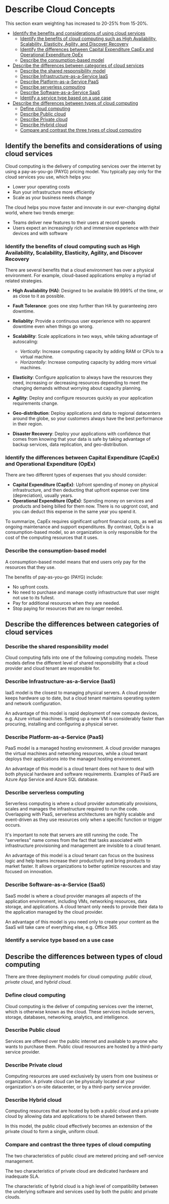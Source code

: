 # Describe Cloud Concepts

This section exam weighting has increased to 20-25% from 15-20%.

<!-- TOC depthfrom:2 depthto:3 -->

- [Identify the benefits and considerations of using cloud services](#identify-the-benefits-and-considerations-of-using-cloud-services)
  - [Identify the benefits of cloud computing such as High Availability, Scalability, Elasticity, Agility, and Discover Recovery](#identify-the-benefits-of-cloud-computing-such-as-high-availability-scalability-elasticity-agility-and-discover-recovery)
  - [Identify the differences between Capital Expenditure CapEx and Operational Expenditure OpEx](#identify-the-differences-between-capital-expenditure-capex-and-operational-expenditure-opex)
  - [Describe the consumption-based model](#describe-the-consumption-based-model)
- [Describe the differences between categories of cloud services](#describe-the-differences-between-categories-of-cloud-services)
  - [Describe the shared responsibility model](#describe-the-shared-responsibility-model)
  - [Describe Infrastructure-as-a-Service IaaS](#describe-infrastructure-as-a-service-iaas)
  - [Describe Platform-as-a-Service PaaS](#describe-platform-as-a-service-paas)
  - [Describe serverless computing](#describe-serverless-computing)
  - [Describe Software-as-a-Service SaaS](#describe-software-as-a-service-saas)
  - [Identify a service type based on a use case](#identify-a-service-type-based-on-a-use-case)
- [Describe the differences between types of cloud computing](#describe-the-differences-between-types-of-cloud-computing)
  - [Define cloud computing](#define-cloud-computing)
  - [Describe Public cloud](#describe-public-cloud)
  - [Describe Private cloud](#describe-private-cloud)
  - [Describe Hybrid cloud](#describe-hybrid-cloud)
  - [Compare and contrast the three types of cloud computing](#compare-and-contrast-the-three-types-of-cloud-computing)

<!-- /TOC -->

## Identify the benefits and considerations of using cloud services

Cloud computing is the delivery of computing services over the internet by using a pay-as-you-go (PAYG) pricing model. You typically pay only for the cloud services you use, which helps you:

* Lower your operating costs
* Run your infrastructure more efficiently
* Scale as your business needs change

The cloud helps you move faster and innovate in our ever-changing digital world, where two trends emerge:

* Teams deliver new features to their users at record speeds
* Users expect an increasingly rich and immersive experience with their devices and with software

### Identify the benefits of cloud computing such as High Availability, Scalability, Elasticity, Agility, and Discover Recovery

There are several benefits that a cloud environment has over a physical environment. For example, cloud-based applications employ a myriad of related strategies.

* **High Availability (HA)**: Designed to be available 99.999% of the time, or as close to it as possible.

* **Fault Tolerance**: goes one step further than HA by guaranteeing zero downtime.

* **Reliablity**: Provide a continuous user experience with no apparent downtime even when things go wrong.

* **Scalability**: Scale applications in two ways, while taking advantage of autoscaling:
  * _Vertically_: Increase computing capacity by adding RAM or CPUs to a virtual machine.
  * _Horizontally_: Increase computing capacity by adding more virtual machines.

* **Elasticity**: Configure application to always have the resources they need, increasing or decreasing resources depending to meet the changing demands without worrying about capacity planning.

* **Agility**: Deploy and configure resources quickly as your application requirements change.

* **Geo-distribution**: Deploy applications and data to regional datacenters around the globe, so your customers always have the best performance in their region.

* **Disaster Recovery**: Deploy your applications with confidence that comes from knowing that your data is safe by taking advantage of backup services, data replication, and geo-distribution.

### Identify the differences between Capital Expenditure (CapEx) and Operational Expenditure (OpEx)

There are two different types of expenses that you should consider:

* **Capital Expenditure (CapEx)**: Upfront spending of money on physical infrastructure, and then deducting that upfront expense over time (depreciation), usually years.
* **Operational Expenditure (OpEx)**: Spending money on services and products and being billed for them now. There is no upgront cost, and you can deduct this expense in the same year you spend it.

To summarize, CapEx requires significant upfront financial costs, as well as ongoing maintenance and support expenditures. By contrast, OpEx is a consumption-based model, so an organization is only responsible for the cost of the computing resources that it uses.

### Describe the consumption-based model

A consumption-based model means that end users only pay for the resources that they use.

The benefits of pay-as-you-go (PAYG) include:

* No upfront costs.
* No need to purchase and manage costly infrastructure that user might not use to its fullest.
* Pay for additional resources when they are needed.
* Stop paying for resources that are no longer needed.

## Describe the differences between categories of cloud services

### Describe the shared responsibility model

Cloud computing falls into one of the following computing models. These models define the different level of shared responsibility that a cloud provider and cloud tenant are responsible for.

### Describe Infrastructure-as-a-Service (IaaS)

IaaS model is the closest to managing physical servers. A cloud provider keeps hardware up to date, but a cloud tenant maintains operating system and network configuration.

An advantage of this model is rapid deployment of new compute devices, e.g. Azure virtual machines. Setting up a new VM is considerably faster than procuring, installing and configuring a physical server.

### Describe Platform-as-a-Service (PaaS)

PaaS model is a managed hosting environment. A cloud provider manages the virtual machines and networking resources, while a cloud tenant deploys their applications into the managed hosting environment.

An advantage of this model is a cloud tenant does not have to deal with both physical hardware and software requirements. Examples of PaaS are Azure App Service and Azure SQL database.

### Describe serverless computing

Serverless computing is where a cloud provider automatically provisions, scales and manages the infrastructure required to run the code. Overlapping with PaaS, serverless architectures are highly scalable and event-driven as they use resources only when a specific function or trigger occurs.

It's important to note that servers are still running the code. The "serverless" name comes from the fact that tasks associated with infrastructure provisioning and management are invisible to a cloud tenant.

An advantage of this model is a cloud tenant can focus on the business logic and help teams increase their productivity and bring products to market faster. It allows organizations to better optimize resources and stay focused on innovation.

### Describe Software-as-a-Service (SaaS)

SaaS model is where a cloud provider manages all aspects of the application environment, including VMs, networking resources, data storage, and applications. A cloud tenant only needs to provide their data to the application managed by the cloud provider.

An advantage of this model is you need only to create your content as the SaaS will take care of everything else, e.g. Office 365.

### Identify a service type based on a use case

## Describe the differences between types of cloud computing

There are three deployment models for cloud computing: _public cloud_, _private cloud_, and _hybrid cloud_.

### Define cloud computing

Cloud computing is the deliver of computing services over the internet, which is otherwise known as the cloud. These services include servers, storage, databases, networking, analytics, and intelligence.

### Describe Public cloud

Services are offered over the public internet and available to anyone who wants to purchase them. Public cloud resources are hosted by a third-party service provider.

### Describe Private cloud

Computing resources are used exclusively by users from one business or organization. A private cloud can be physically located at your organization's on-site datacenter, or by a third-party service provider.

### Describe Hybrid cloud

Computing resources that are hosted by both a public cloud and a private cloud by allowing data and applications to be shared between them.

In this model, the public cloud effectively becomes an extension of the private cloud to form a single, uniform cloud.

### Compare and contrast the three types of cloud computing

The two characteristics of public cloud are metered pricing and self-service management.

The two characteristics of private cloud are dedicated hardware and inadequate SLA.

The characteristic of hybrid cloud is a high level of compatibility between the underlying software and services used by both the public and private clouds.
